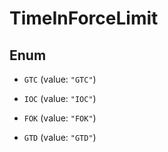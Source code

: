 

# TimeInForceLimit

## Enum


* `GTC` (value: `"GTC"`)

* `IOC` (value: `"IOC"`)

* `FOK` (value: `"FOK"`)

* `GTD` (value: `"GTD"`)



